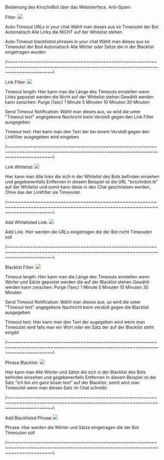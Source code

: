 Bedienung des KirschnBot über das Webinterface.
Anti-Spam:

Filter:
<img src="http://i.imgur.com/gkF3R4i.png"/>

Auto-Timeout URLs in your chat
Wählt man dieses aus so Timeoutet der Bot Automatisch Alle Links die NICHT auf der Whitelist stehen

Auto-Timeout blacklisted phrases in your chat
Wählt man dieses aus so Timeoutet der Bod Automatisch Alle Wörter oder Sätze die in der Blacklist eingetragen wurden 

/~~~~~~~~~~~~~~~~~~~~~~~~~~~~~~~~~~~~~~~~~~~~~~~~~~~~~~~~~~~~~~~~~~~~~~~~~~~~~~~~~~~~~~~~~~~~~~~~~~~~~~~~~~~~~~~~~~~~~~~~~~~~\

Link Filter:
<img src="http://i.imgur.com/IjPHWlP.png"/>

Timeout length:
Hier kann man die Länge des Timeouts einstellen wenn Links gepostet werden die Nicht auf der Whitelist stehen
Gewählt werden kann zwischen:
Purge (1sec)
1  Minute
5  Minuten
10 Minuten
30 Minuten

Send Timeout Notification:
Wählt man dieses aus, so wird die unter "Timeout text" angegebene Nachricht beim Verstoß gegen den Link Filter ausgegeben

Timeout text:
Hier kann man den Text der bei einem Verstoß gegen den Linkfilter ausgegeben wird eingeben

/~~~~~~~~~~~~~~~~~~~~~~~~~~~~~~~~~~~~~~~~~~~~~~~~~~~~~~~~~~~~~~~~~~~~~~~~~~~~~~~~~~~~~~~~~~~~~~~~~~~~~~~~~~~~~~~~~~~~~~~~~~~~\

Link Whitelist:
<img src="http://i.imgur.com/39UsNxP.png"/>

Hier kann man Alle links die sich in der Whitelist des Bots befinden einsehen und gegebenenfalls Entfernen
In diesem Beispiel ist die URL "kirschnbot.tk" auf der Whitelist und somit kann diese in den Chat geschrieben werden,
Ohne das der Linkfilter sie Timeoutet.

/~~~~~~~~~~~~~~~~~~~~~~~~~~~~~~~~~~~~~~~~~~~~~~~~~~~~~~~~~~~~~~~~~~~~~~~~~~~~~~~~~~~~~~~~~~~~~~~~~~~~~~~~~~~~~~~~~~~~~~~~~~~~\

Add Whitelisted Link:
<img src="http://i.imgur.com/QAdUk7A.png"/>

Add Link:
Hier werden die URLs eingetragen die der Bot nicht Timeouten soll


/~~~~~~~~~~~~~~~~~~~~~~~~~~~~~~~~~~~~~~~~~~~~~~~~~~~~~~~~~~~~~~~~~~~~~~~~~~~~~~~~~~~~~~~~~~~~~~~~~~~~~~~~~~~~~~~~~~~~~~~~~~~~\

Blacklist Filter:
<img src="http://i.imgur.com/rss9w22.png"/>

Timeout length:
Hier kann man die Länge des Timeouts einstellen wenn Wörter und Sätze gepostet werden die auf der Blacklist stehen
Gewählt werden kann zwischen:
Purge (1sec)
1  Minute
5  Minuten
10 Minuten
30 Minuten

Send Timeout Notification:
Wählt man dieses aus, so wird die unter "Timeout text" angegebene Nachricht beim verstoß gegen die Blacklist ausgegeben

Timeout text:
Hier kann man den Text der augegeben wird wenn man Timeoutet wird falls man ein Wort oder ein Satz der auf der Blacklist steht eingibt

/~~~~~~~~~~~~~~~~~~~~~~~~~~~~~~~~~~~~~~~~~~~~~~~~~~~~~~~~~~~~~~~~~~~~~~~~~~~~~~~~~~~~~~~~~~~~~~~~~~~~~~~~~~~~~~~~~~~~~~~~~~~~\

Phrase Blacklist:
<img src="http://i.imgur.com/nFLUJKt.png"/>

Hier kann man Alle Wörter und Sätze die sich in der Blacklist des Bots befinden einsehen und gegebenenfalls Entfernen
In diesem Beispiel ist der Satz "ich bin ein ganz böser text" auf der Blacklist.
somit wird man Timeoutet wenn man diesen Satz im Chat schreibt.

/~~~~~~~~~~~~~~~~~~~~~~~~~~~~~~~~~~~~~~~~~~~~~~~~~~~~~~~~~~~~~~~~~~~~~~~~~~~~~~~~~~~~~~~~~~~~~~~~~~~~~~~~~~~~~~~~~~~~~~~~~~~~\

Add Blacklisted Phrase
<img src="http://i.imgur.com/tvA89bf.png"/>

Phrase:
Hier werden die Wörter und Sätze eingetragen die der Bot Timeouten soll

/~~~~~~~~~~~~~~~~~~~~~~~~~~~~~~~~~~~~~~~~~~~~~~~~~~~~~~~~~~~~~~~~~~~~~~~~~~~~~~~~~~~~~~~~~~~~~~~~~~~~~~~~~~~~~~~~~~~~~~~~~~~~\